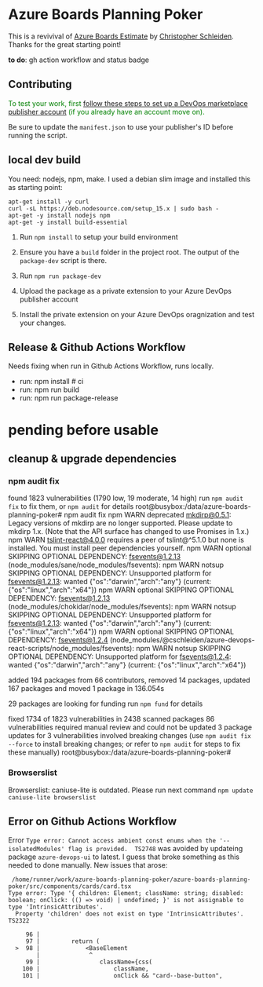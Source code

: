 # Azure Boards Planning Poker

This is a revivival of [Azure Boards Estimate](https://github.com/cschleiden/azure-boards-estimate) by [Christopher Schleiden](https://github.com/cschleiden). Thanks for the great starting point!

**to do**: gh action workflow and status badge
## Contributing

<span style="color: green">To test your work, first [follow these steps to set up a DevOps marketplace publisher account](https://docs.microsoft.com/en-us/azure/devops/extend/publish/overview?view=azure-devops) (if you already have an account move on).


Be sure to update the `manifest.json` to use your publisher's ID before running the script.

## local dev build

You need: nodejs, npm, make. I used a debian slim image and installed this as starting point:

```
apt-get install -y curl 
curl -sL https://deb.nodesource.com/setup_15.x | sudo bash -
apt-get -y install nodejs npm
apt-get -y install build-essential
```

1. Run `npm install` to setup your build environment

2. Ensure you have a `build` folder in the project root. The output of the `package-dev` script is there.

3. Run `npm run package-dev` 

4. Upload the package as a private extension to your  Azure DevOps publisher account
  
5. Install the private extension on your Azure DevOps oragnization and test your changes.


## Release & Github Actions Workflow

Needs fixing when run in Github Actions Workflow, runs locally.

- run: npm install # ci
- run: npm run build
- run: npm run package-release

# pending before usable

## cleanup & upgrade dependencies

### npm audit fix

found 1823 vulnerabilities (1790 low, 19 moderate, 14 high)
  run `npm audit fix` to fix them, or `npm audit` for details
root@busybox:/data/azure-boards-planning-poker# npm audit fix
npm WARN deprecated mkdirp@0.5.1: Legacy versions of mkdirp are no longer supported. Please update to mkdirp 1.x. (Note that the API surface has changed to use Promises in 1.x.)
npm WARN tslint-react@4.0.0 requires a peer of tslint@^5.1.0 but none is installed. You must install peer dependencies yourself.
npm WARN optional SKIPPING OPTIONAL DEPENDENCY: fsevents@1.2.13 (node_modules/sane/node_modules/fsevents):
npm WARN notsup SKIPPING OPTIONAL DEPENDENCY: Unsupported platform for fsevents@1.2.13: wanted {"os":"darwin","arch":"any"} (current: {"os":"linux","arch":"x64"})
npm WARN optional SKIPPING OPTIONAL DEPENDENCY: fsevents@1.2.13 (node_modules/chokidar/node_modules/fsevents):
npm WARN notsup SKIPPING OPTIONAL DEPENDENCY: Unsupported platform for fsevents@1.2.13: wanted {"os":"darwin","arch":"any"} (current: {"os":"linux","arch":"x64"})
npm WARN optional SKIPPING OPTIONAL DEPENDENCY: fsevents@1.2.4 (node_modules/@cschleiden/azure-devops-react-scripts/node_modules/fsevents):
npm WARN notsup SKIPPING OPTIONAL DEPENDENCY: Unsupported platform for fsevents@1.2.4: wanted {"os":"darwin","arch":"any"} (current: {"os":"linux","arch":"x64"})

added 194 packages from 66 contributors, removed 14 packages, updated 167 packages and moved 1 package in 136.054s

29 packages are looking for funding
  run `npm fund` for details

fixed 1734 of 1823 vulnerabilities in 2438 scanned packages
  86 vulnerabilities required manual review and could not be updated
  3 package updates for 3 vulnerabilities involved breaking changes
  (use `npm audit fix --force` to install breaking changes; or refer to `npm audit` for steps to fix these manually)
root@busybox:/data/azure-boards-planning-poker# 

### Browserslist

Browserslist: caniuse-lite is outdated. Please run next command `npm update caniuse-lite browserslist`

## Error on Github Actions Workflow

Error `Type error: Cannot access ambient const enums when the '--isolatedModules' flag is provided.  TS2748` was avoided by updateing package `azure-devops-ui` to latest. I guess that broke something as this needed to done manually. New issues that arose:

```
 /home/runner/work/azure-boards-planning-poker/azure-boards-planning-poker/src/components/cards/card.tsx
Type error: Type '{ children: Element; className: string; disabled: boolean; onClick: (() => void) | undefined; }' is not assignable to type 'IntrinsicAttributes'.
  Property 'children' does not exist on type 'IntrinsicAttributes'.  TS2322

     96 | 
     97 |         return (
  >  98 |             <BaseElement
        |              ^
     99 |                 className={css(
    100 |                     className,
    101 |                     onClick && "card--base-button",
```
